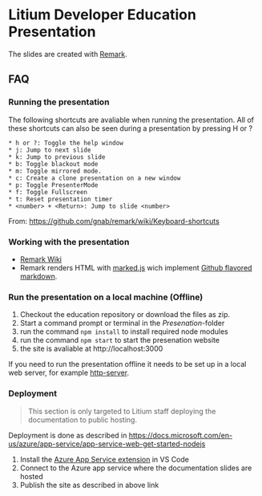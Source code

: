 # Litium Developer Education Presentation 

The slides are created with [Remark](https://remarkjs.com/).

## FAQ

### Running the presentation

The following shortcuts are avaliable when running the presentation. All of these shortcuts can also be seen during a presentation by pressing H or ?
```
* h or ?: Toggle the help window
* j: Jump to next slide
* k: Jump to previous slide
* b: Toggle blackout mode
* m: Toggle mirrored mode.
* c: Create a clone presentation on a new window
* p: Toggle PresenterMode
* f: Toggle Fullscreen
* t: Reset presentation timer
* <number> + <Return>: Jump to slide <number>
```
From: https://github.com/gnab/remark/wiki/Keyboard-shortcuts

### Working with the presentation

* [Remark Wiki](https://github.com/gnab/remark/wiki)
* Remark renders HTML with [marked.js](https://github.com/markedjs/marked) wich implement [Github flavored markdown](https://help.github.com/en/github/writing-on-github/basic-writing-and-formatting-syntax).

### Run the presentation on a local machine (Offline)

1. Checkout the education repository or download the files as zip.
1. Start a command prompt or terminal in the _Presenation_-folder
1. run the command `npm install` to install required node modules
1. run the command `npm start` to start the presenation website
1. the site is avaliable at http://localhost:3000

If you need to run the presentation offline it needs to be set up in a local web server, for example [http-server](https://www.npmjs.com/package/http-server).

### Deployment

> This section is only targeted to Litium staff deploying the documentation to public hosting.

Deployment is done as described in https://docs.microsoft.com/en-us/azure/app-service/app-service-web-get-started-nodejs

1. Install the [Azure App Service extension](vscode:extension/ms-azuretools.vscode-azureappservice) in VS Code
1. Connect to the Azure app service where the documentation slides are hosted
1. Publish the site as described in above link

